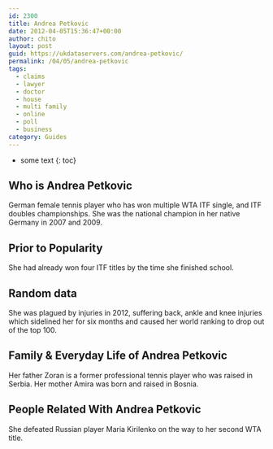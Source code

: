 ```yaml
---
id: 2300
title: Andrea Petkovic
date: 2012-04-05T15:36:47+00:00
author: chito
layout: post
guid: https://ukdataservers.com/andrea-petkovic/
permalink: /04/05/andrea-petkovic
tags:
  - claims
  - lawyer
  - doctor
  - house
  - multi family
  - online
  - poll
  - business
category: Guides
---
```


* some text
{: toc}


## Who is  Andrea Petkovic
                  
                  
                  
German female tennis player who has won multiple WTA ITF single, and ITF doubles championships. She was the national champion in her native Germany in 2007 and 2009.
                  
                
                
                
## Prior to Popularity 
                  
                  
                  
She had already won four ITF titles by the time she finished school.
                  
                
                
                
## Random data 
                  
                  
                  
She was plagued by injuries in 2012, suffering back, ankle and knee injuries which sidelined her for six months and caused her world ranking to drop out of the top 100.
                  
                
                
                
## Family & Everyday Life of Andrea Petkovic
                  
                  
                  
Her father Zoran is a former professional tennis player who was raised in Serbia. Her mother Amira was born and raised in Bosnia.
                  
                
                
                
## People Related With  Andrea Petkovic
                  
                  
                  
She defeated Russian player Maria Kirilenko on the way to her second WTA title.
                  
                
              
            
          
          
          
    
    
  
